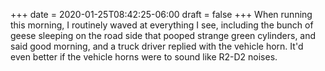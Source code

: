 +++
date = 2020-01-25T08:42:25-06:00
draft = false
+++
When running this morning, I routinely waved at everything I see, including the bunch of geese sleeping on the road side that pooped strange green cylinders, and said good morning, and a truck driver replied with the vehicle horn. It'd even better if the vehicle horns were to sound like R2-D2 noises.